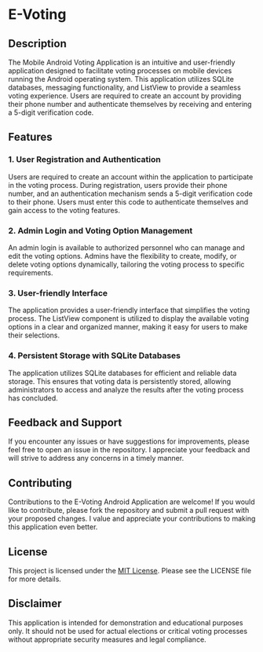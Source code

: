 # E-Voting

## Description
The Mobile Android Voting Application is an intuitive and user-friendly application designed to facilitate voting processes on mobile devices running the Android operating system. This application utilizes SQLite databases, messaging functionality, and ListView to provide a seamless voting experience. Users are required to create an account by providing their phone number and authenticate themselves by receiving and entering a 5-digit verification code.

## Features

### 1. User Registration and Authentication
Users are required to create an account within the application to participate in the voting process. During registration, users provide their phone number, and an authentication mechanism sends a 5-digit verification code to their phone. Users must enter this code to authenticate themselves and gain access to the voting features.

### 2. Admin Login and Voting Option Management
An admin login is available to authorized personnel who can manage and edit the voting options. Admins have the flexibility to create, modify, or delete voting options dynamically, tailoring the voting process to specific requirements.

### 3. User-friendly Interface
The application provides a user-friendly interface that simplifies the voting process. The ListView component is utilized to display the available voting options in a clear and organized manner, making it easy for users to make their selections.

### 4. Persistent Storage with SQLite Databases
The application utilizes SQLite databases for efficient and reliable data storage. This ensures that voting data is persistently stored, allowing administrators to access and analyze the results after the voting process has concluded.

## Feedback and Support
If you encounter any issues or have suggestions for improvements, please feel free to open an issue in the repository. I appreciate your feedback and will strive to address any concerns in a timely manner.

## Contributing
Contributions to the E-Voting Android Application are welcome! If you would like to contribute, please fork the repository and submit a pull request with your proposed changes. I value and appreciate your contributions to making this application even better.

## License
This project is licensed under the [MIT License](LICENSE). Please see the LICENSE file for more details.

## Disclaimer
This application is intended for demonstration and educational purposes only. It should not be used for actual elections or critical voting processes without appropriate security measures and legal compliance.
